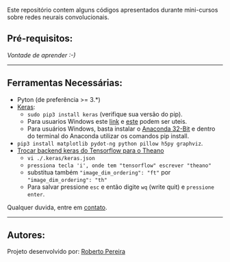 Este repositório contem alguns códigos apresentados durante mini-cursos sobre redes neurais convolucionais.

## Pré-requisitos: 
*Vontade de aprender  :-)*

----------
## Ferramentas Necessárias: 
 - Pyton (de preferência >= 3.*)
 - [Keras](https://keras.io):
	 - `sudo pip3 install keras` (verifique sua versão do pip).
	 - Para usuarios Windows este [link](http://stackoverflow.com/questions/34097988/how-do-i-install-keras-and-theano-in-anaconda-python-2-7-on-windows) e [este](http://ankivil.com/installing-keras-theano-and-dependencies-on-windows-10/) podem ser uteis.
	 - Para usuários Windows, basta instalar o [Anaconda 32-Bit](https://www.continuum.io/downloads) e dentro do terminal do Anaconda utilizar os comandos pip install.
 - `pip3 install matplotlib pydot-ng python pillow h5py graphviz`. 
 - [Trocar backend keras do Tensorflow para o Theano](https://keras.io/backend/)
	 - `vi ./.keras/keras.json`
	 - `pressiona tecla 'i', onde tem "tensorflow" escrever "theano"`
	 - substitua também `"image_dim_ordering": "ft"` por `"image_dim_ordering": "th"`
	 - Para salvar pressione `esc` e então digite `wq` (write quit) e `pressione enter`.

Qualquer duvida, entre em [contato](mailto:robertomatheuspp@gmail.com).

----------
## Autores:
Projeto desenvolvido por:
[Roberto Pereira](http://buscatextual.cnpq.br/buscatextual/visualizacv.do?id=K8743998Y2)
